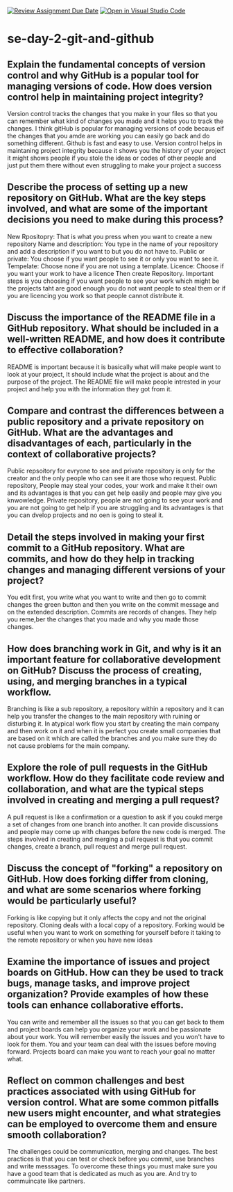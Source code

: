 [![Review Assignment Due Date](https://classroom.github.com/assets/deadline-readme-button-22041afd0340ce965d47ae6ef1cefeee28c7c493a6346c4f15d667ab976d596c.svg)](https://classroom.github.com/a/8wgCKhpZ)
[![Open in Visual Studio Code](https://classroom.github.com/assets/open-in-vscode-2e0aaae1b6195c2367325f4f02e2d04e9abb55f0b24a779b69b11b9e10269abc.svg)](https://classroom.github.com/online_ide?assignment_repo_id=15590463&assignment_repo_type=AssignmentRepo)
# se-day-2-git-and-github
## Explain the fundamental concepts of version control and why GitHub is a popular tool for managing versions of code. How does version control help in maintaining project integrity?
Version control tracks the changes that you make in your files so that you can remember what kind of changes you made and it helps you to track the changes. I think gitHub is popular for managing versions of code becaus eif the changes that you amde are working you can easily go back and do something different. Github is fast and easy to use. Version control helps in maintaning project integrity because it shows you the history of your project it might shows people if you stole the ideas or codes of other people and just put them there without even struggling to make your project a success
## Describe the process of setting up a new repository on GitHub. What are the key steps involved, and what are some of the important decisions you need to make during this process?
New Rpositopry: That is what you press when you want to create a new repository
Name and description: You type in the name of your repository and add a description if you want to but you do not have to. 
Public or private: You choose if you want people to see it or only you want to see it. 
Tempelate: Choose none if you are not using a template.
Licence: Choose if you want your work to have a licence
Then create Repository. 
Important steps is you choosing if you want people to see your work which might be the projects taht are good enough you do not want people to steal them or if you are licencing you work so that people cannot distribute it.
## Discuss the importance of the README file in a GitHub repository. What should be included in a well-written README, and how does it contribute to effective collaboration?
README is important because it is basically what will make people want to look at your project, It should include what the project is about and the purpose of the project. The README file will make people intrested in your project and help you with the information they got from it.
## Compare and contrast the differences between a public repository and a private repository on GitHub. What are the advantages and disadvantages of each, particularly in the context of collaborative projects? 
Public repsoitory for evryone to see and private repository is only for the creator and the only people who can see it are those who request. Public repository, People may steal your codes, your work and make it their own and its advantages is that you can get help easily and people may give you knwowledge. Private repository, people are not going to see your work and you are not going to get help if you are struggling and its advantages is that you can dvelop projects and no oen is going to steal it.

## Detail the steps involved in making your first commit to a GitHub repository. What are commits, and how do they help in tracking changes and managing different versions of your project?
You edit first, you write what you want to write and then go to commit changes the green button and then you write on the commit message and on the extended description. Commits are records of changes. They help you reme,ber the changes that you made and why you made those changes.
## How does branching work in Git, and why is it an important feature for collaborative development on GitHub? Discuss the process of creating, using, and merging branches in a typical workflow.
Branching is like a sub repository, a repository within a repository and it can help you transfer the changes to the main repository with ruining or disturbing it. In atypical work flow you start by creating the main company and then work on it and when it is perfect you create small companies that are based on it which are called the branches and you make sure they do not cause problems for the main company.
## Explore the role of pull requests in the GitHub workflow. How do they facilitate code review and collaboration, and what are the typical steps involved in creating and merging a pull request?
A pull request is like a confirmation or a question to ask if you coukd merge a set of changes from one branch into another. It can provide discussions and people may come up with changes before the new code is merged. The steps involved in creating and merging a pull request is that you commit changes, create a branch, pull request and merge pull request.
## Discuss the concept of "forking" a repository on GitHub. How does forking differ from cloning, and what are some scenarios where forking would be particularly useful?
Forking is like copying but it only affects the copy and not the original repository. Cloning deals with a local copy of a repository. Forking would be useful when you want to work on something for yourself before it taking to the remote repository or when you have new ideas 
## Examine the importance of issues and project boards on GitHub. How can they be used to track bugs, manage tasks, and improve project organization? Provide examples of how these tools can enhance collaborative efforts.
You can write and remember all the issues so that you can get back to them and project boards can help you organize your work and be passionate about your work. You will remember easily the issues and you won't have to look for them. You and your team can deal with the issues before moving forward. Projects board can make you want to reach your goal no matter what.


## Reflect on common challenges and best practices associated with using GitHub for version control. What are some common pitfalls new users might encounter, and what strategies can be employed to overcome them and ensure smooth collaboration?
The challenges could be communication, merging and changes. The best practices is that you can test or check before you commit, use branches and write messsages. To overcome these things you must make sure you have a good team that is dedicated as much as you are. And try to commuincate like partners.
